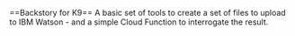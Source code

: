 ==Backstory for K9==
A basic set of tools to create a set of files to upload to IBM Watson - and a simple Cloud Function to interrogate the result.
